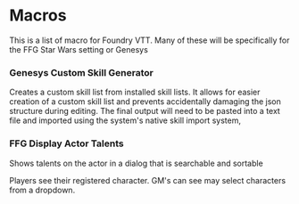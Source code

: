 # Macros
 This is a list of macro for Foundry VTT. Many of these will be specifically for the FFG Star Wars setting or Genesys

 ### Genesys Custom Skill Generator
 Creates a custom skill list from installed skill lists. It allows for easier creation of a custom skill list and prevents accidentally damaging the json structure during editing. The final output will need to be pasted into a text file and imported using the system's native skill import system,

### FFG Display Actor Talents
Shows talents on the actor in a dialog that is searchable and sortable

Players see their registered character. GM's can see may select characters from a dropdown.
